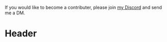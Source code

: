 <!-- TITLE: Home -->
<!-- SUBTITLE: This Wiki contains instructions on how to best utilize the software developed by SparcMX -->
If you would like to become a contributer, please join [my Discord](http://discord.gg/3EXA2MUv) and send me a DM.
# Header